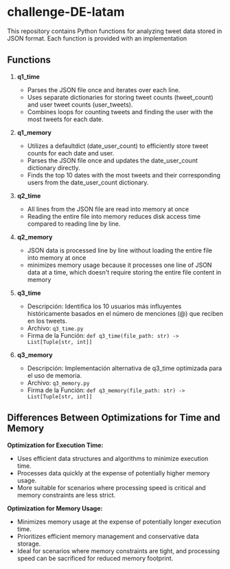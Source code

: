 # challenge-DE-latam
This repository contains Python functions for analyzing tweet data stored in JSON format. Each function is provided with an implementation

## Functions

1. **q1_time**
   - Parses the JSON file once and iterates over each line.
   - Uses separate dictionaries for storing tweet counts (tweet_count) and user tweet counts (user_tweets).
   - Combines loops for counting tweets and finding the user with the most tweets for each date.

2. **q1_memory**
   - Utilizes a defaultdict (date_user_count) to efficiently store tweet counts for each date and user.
   - Parses the JSON file once and updates the date_user_count dictionary directly.
   - Finds the top 10 dates with the most tweets and their corresponding users from the date_user_count dictionary.

3. **q2_time**
   - All lines from the JSON file are read into memory at once
   - Reading the entire file into memory reduces disk access time compared to reading line by line.

4. **q2_memory**
   - JSON data is processed line by line without loading the entire file into memory at once
   - minimizes memory usage because it processes one line of JSON data at a time, which doesn't require storing the entire file content in memory

5. **q3_time**
   - Descripción: Identifica los 10 usuarios más influyentes históricamente basados en el número de menciones (@) que reciben en los tweets.
   - Archivo: `q3_time.py`
   - Firma de la Función: `def q3_time(file_path: str) -> List[Tuple[str, int]]`

6. **q3_memory**
   - Descripción: Implementación alternativa de q3_time optimizada para el uso de memoria.
   - Archivo: `q3_memory.py`
   - Firma de la Función: `def q3_memory(file_path: str) -> List[Tuple[str, int]]`

## Differences Between Optimizations for Time and Memory

**Optimization for Execution Time:**
   - Uses efficient data structures and algorithms to minimize execution time.
   - Processes data quickly at the expense of potentially higher memory usage.
   - More suitable for scenarios where processing speed is critical and memory constraints are less strict.

**Optimization for Memory Usage:**
   - Minimizes memory usage at the expense of potentially longer execution time.
   - Prioritizes efficient memory management and conservative data storage.
   - Ideal for scenarios where memory constraints are tight, and processing speed can be sacrificed for reduced memory footprint.
